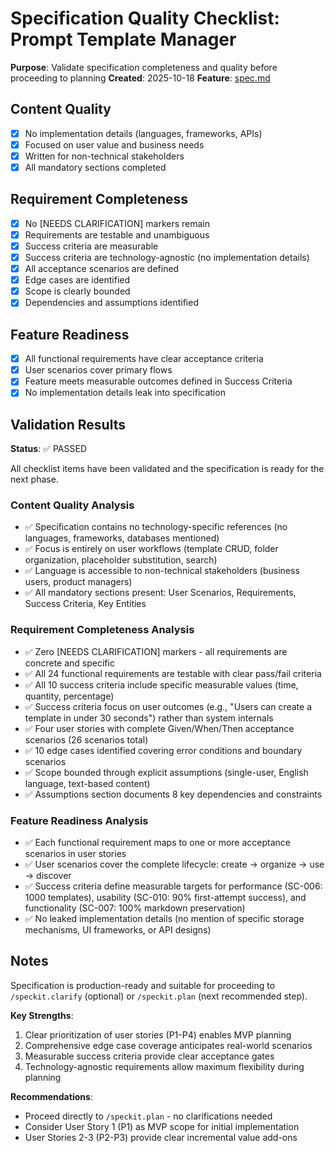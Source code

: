 # Specification Quality Checklist: Prompt Template Manager

**Purpose**: Validate specification completeness and quality before proceeding to planning
**Created**: 2025-10-18
**Feature**: [spec.md](../spec.md)

## Content Quality

- [x] No implementation details (languages, frameworks, APIs)
- [x] Focused on user value and business needs
- [x] Written for non-technical stakeholders
- [x] All mandatory sections completed

## Requirement Completeness

- [x] No [NEEDS CLARIFICATION] markers remain
- [x] Requirements are testable and unambiguous
- [x] Success criteria are measurable
- [x] Success criteria are technology-agnostic (no implementation details)
- [x] All acceptance scenarios are defined
- [x] Edge cases are identified
- [x] Scope is clearly bounded
- [x] Dependencies and assumptions identified

## Feature Readiness

- [x] All functional requirements have clear acceptance criteria
- [x] User scenarios cover primary flows
- [x] Feature meets measurable outcomes defined in Success Criteria
- [x] No implementation details leak into specification

## Validation Results

**Status**: ✅ PASSED

All checklist items have been validated and the specification is ready for the next phase.

### Content Quality Analysis

- ✅ Specification contains no technology-specific references (no languages, frameworks, databases mentioned)
- ✅ Focus is entirely on user workflows (template CRUD, folder organization, placeholder substitution, search)
- ✅ Language is accessible to non-technical stakeholders (business users, product managers)
- ✅ All mandatory sections present: User Scenarios, Requirements, Success Criteria, Key Entities

### Requirement Completeness Analysis

- ✅ Zero [NEEDS CLARIFICATION] markers - all requirements are concrete and specific
- ✅ All 24 functional requirements are testable with clear pass/fail criteria
- ✅ All 10 success criteria include specific measurable values (time, quantity, percentage)
- ✅ Success criteria focus on user outcomes (e.g., "Users can create a template in under 30 seconds") rather than system internals
- ✅ Four user stories with complete Given/When/Then acceptance scenarios (26 scenarios total)
- ✅ 10 edge cases identified covering error conditions and boundary scenarios
- ✅ Scope bounded through explicit assumptions (single-user, English language, text-based content)
- ✅ Assumptions section documents 8 key dependencies and constraints

### Feature Readiness Analysis

- ✅ Each functional requirement maps to one or more acceptance scenarios in user stories
- ✅ User scenarios cover the complete lifecycle: create → organize → use → discover
- ✅ Success criteria define measurable targets for performance (SC-006: 1000 templates), usability (SC-010: 90% first-attempt success), and functionality (SC-007: 100% markdown preservation)
- ✅ No leaked implementation details (no mention of specific storage mechanisms, UI frameworks, or API designs)

## Notes

Specification is production-ready and suitable for proceeding to `/speckit.clarify` (optional) or `/speckit.plan` (next recommended step).

**Key Strengths**:
1. Clear prioritization of user stories (P1-P4) enables MVP planning
2. Comprehensive edge case coverage anticipates real-world scenarios
3. Measurable success criteria provide clear acceptance gates
4. Technology-agnostic requirements allow maximum flexibility during planning

**Recommendations**:
- Proceed directly to `/speckit.plan` - no clarifications needed
- Consider User Story 1 (P1) as MVP scope for initial implementation
- User Stories 2-3 (P2-P3) provide clear incremental value add-ons
